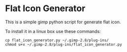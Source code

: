 Flat Icon Generator
===================

This is a simple gimp python script for generate flat icon.

To install it in a linux box use these commands:
```
cp flat_icon_generator.py ~/.gimp-2.8/plug-ins/
chmod u+x ~/.gimp-2.8/plug-ins/flat_icon_generator.py 
```
